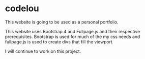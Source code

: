 # codelou

This website is going to be used as a personal portfolio.  

This website uses Bootstrap 4 and Fullpage.js and their respective prerequisites.  Bootstrap is used for much of the my css needs and fullpage.js is used to create divs that fill the viewport.  

I will continue to work on this project.
